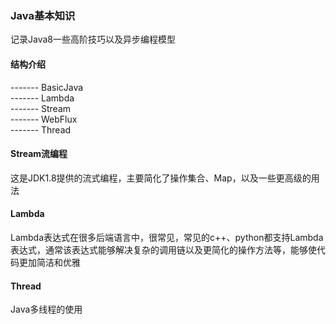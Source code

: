 ### Java基本知识
记录Java8一些高阶技巧以及异步编程模型

#### 结构介绍
------- BasicJava <br/>
     ------- Lambda <br/>
     ------- Stream <br/>
     ------- WebFlux <br/>
     ------- Thread <br/>
     
#### Stream流编程
这是JDK1.8提供的流式编程，主要简化了操作集合、Map，以及一些更高级的用法

#### Lambda
Lambda表达式在很多后端语言中，很常见，常见的c++、python都支持Lambda表达式，通常该表达式能够解决复杂的调用链以及更简化的操作方法等，能够使代码更加简洁和优雅

#### Thread
Java多线程的使用
                 
